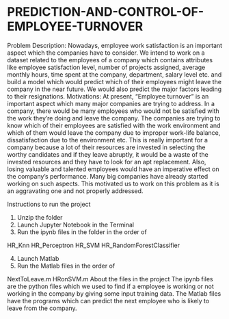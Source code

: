 # PREDICTION-AND-CONTROL-OF-EMPLOYEE-TURNOVER
Problem Description:
Nowadays, employee work satisfaction is an important aspect which the companies have to consider. We intend to work on a dataset related to the employees of a company which contains attributes like employee satisfaction level, number of projects assigned, average monthly hours, time spent at the company, department, salary level etc. and build a model which would predict which of their employees might leave the company in the near future. We would also predict the major factors leading to their resignations.
Motivations:
At present, “Employee turnover” is an important aspect which many major companies are trying to address. In a company, there would be many employees who would not be satisfied with the work they’re doing and leave the company. The companies are trying to know which of their employees are satisfied with the work environment and which of them would leave the company due to improper work-life balance, dissatisfaction due to the environment etc. This is really important for a company because a lot of their resources are invested in selecting the worthy candidates and if they leave abruptly, it would be a waste of the invested resources and they have to look for an apt replacement. Also, losing valuable and talented employees would have an imperative effect on the company’s performance. Many big companies have already started working on such aspects. This motivated us to work on this problem as it is an aggravating one and not properly addressed.


Instructions to run the project
1. Unzip the folder
2. Launch Jupyter Notebook in the Terminal
3. Run the ipynb files in the folder in the order of

HR_Knn
HR_Perceptron
HR_SVM
HR_RandomForestClassifier

4. Launch Matlab
5. Run the Matlab files in the order of

NextToLeave.m
HRonSVM.m
About the files in the project
The ipynb files are the python files which we used to find if a employee is
working or not working in the company by giving some input training
data.
The Matlab files have the programs which can predict the next employee
who is likely to leave from the company.
